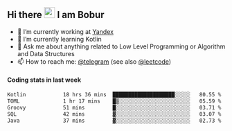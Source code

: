## Hi there <img src="https://media.giphy.com/media/hvRJCLFzcasrR4ia7z/giphy.gif" width="25px" height="25px"> I am Bobur

- 💼 I’m currently working at [Yandex](https://yandex.ru/)
- 🌱 I’m currently learning Kotlin
- 💬 Ask me about anything related to Low Level Programming or Algorithm and Data Structures
- 📫 How to reach me: [@telegram](https://t.me/octoant) (see also [@leetcode](https://leetcode.com/octoant/))    

#### Coding stats in last week

<!--START_SECTION:waka-->

```txt
Kotlin            18 hrs 36 mins  ████████████████████░░░░░   80.55 %
TOML              1 hr 17 mins    █▒░░░░░░░░░░░░░░░░░░░░░░░   05.59 %
Groovy            51 mins         █░░░░░░░░░░░░░░░░░░░░░░░░   03.71 %
SQL               42 mins         ▓░░░░░░░░░░░░░░░░░░░░░░░░   03.07 %
Java              37 mins         ▓░░░░░░░░░░░░░░░░░░░░░░░░   02.73 %
```

<!--END_SECTION:waka-->
